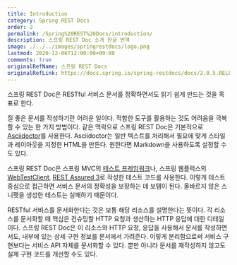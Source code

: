 ```yaml
---
title: Introduction
category: Spring REST Docs
order: 2
permalink: /Spring%20REST%20Docs/introduction/
description: 스프링 REST Doc 소개 한글 번역
image: ./../../images/springrestdocs/logo.png
lastmod: 2020-12-06T12:00:00+09:00
comments: true
originalRefName: 스프링 REST Docs
originalRefLink: https://docs.spring.io/spring-restdocs/docs/2.0.5.RELEASE/reference/html5/#introduction
---
```


스프링 REST Doc은 RESTful 서비스 문서를 정확하면서도 읽기 쉽게 만드는 것을 목표로 한다.

질 좋은 문서를 작성하기란 어려운 일이다. 적합한 도구를 활용하는 것도 어려움을 극복할 수 있는 한 가지 방법이다. 같은 맥락으로 스프링 REST Doc은 기본적으로 [Asciidoctor](https://asciidoctor.org/)를 사용한다. Asciidoctor는 일반 텍스트를 처리해서 필요에 맞게 스타일과 레이아웃을 지정한 HTML을 만든다. 원한다면 Markdown을 사용하도록 설정할 수도 있다.

스프링 REST Doc은 스프링 MVC의 [테스트 프레임워크](https://docs.spring.io/spring-framework/docs/5.0.x/spring-framework-reference/testing.html#spring-mvc-test-framework)나, 스프링 웹플럭스의 [WebTestClient](https://docs.spring.io/spring-framework/docs/5.0.x/spring-framework-reference/testing.html#webtestclient), [REST Assured 3](http://rest-assured.io/)로 작성한 테스트 코드를 사용한다. 이렇게 테스트 중심으로 접근하면 서비스 문서의 정확성을 보장하는 데 보탬이 된다. 올바르지 않은 스니펫을 생성한 테스트는 실패하기 때문이다.

RESTful 서비스를 문서화한다는 것은 보통 해당 리소스를 설명한다는 뜻이다. 각 리소스를 문서화할 때 핵심은 컨슈밍할 HTTP 요청과 생산하는 HTTP 응답에 대한 디테일이다. 스프링 REST Doc은 이 리소스와 HTTP 요청, 응답을 사용해서 문서를 작성하면서도, 내부에 있는 상세 구현 정보를 문서에서 가려준다. 이렇게 분리함으로써 서비스 구현보다는 서비스 API 자체를 문서화할 수 있다. 뿐만 아니라 문서를 재작성하지 않고도 실제 구현 코드를 개선할 수도 있다.